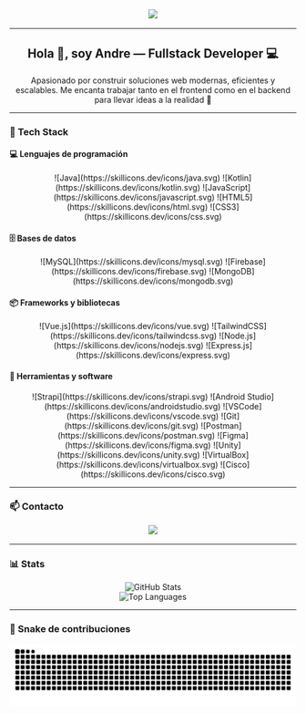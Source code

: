 <!-- Banner GIF -->
<div align="center">
  <img height="150" src="https://media.giphy.com/media/1dJWnCZBCE7gcFwLvk/giphy.gif" />
</div>

---

<h2 align="center">Hola 👋, soy Andre — Fullstack Developer 💻</h2>

<p align="center">
  Apasionado por construir soluciones web modernas, eficientes y escalables. Me encanta trabajar tanto en el frontend como en el backend para llevar ideas a la realidad 🚀
</p>

---

### 🧠 Tech Stack

#### 💻 Lenguajes de programación

<p align="center">
  ![Java](https://skillicons.dev/icons/java.svg)
  ![Kotlin](https://skillicons.dev/icons/kotlin.svg)
  ![JavaScript](https://skillicons.dev/icons/javascript.svg)
  ![HTML5](https://skillicons.dev/icons/html.svg)
  ![CSS3](https://skillicons.dev/icons/css.svg)
</p>

#### 🗄️ Bases de datos

<p align="center">
  ![MySQL](https://skillicons.dev/icons/mysql.svg)
  ![Firebase](https://skillicons.dev/icons/firebase.svg)
  ![MongoDB](https://skillicons.dev/icons/mongodb.svg)
</p>

#### 📦 Frameworks y bibliotecas

<p align="center">
  ![Vue.js](https://skillicons.dev/icons/vue.svg)
  ![TailwindCSS](https://skillicons.dev/icons/tailwindcss.svg)
  ![Node.js](https://skillicons.dev/icons/nodejs.svg)
  ![Express.js](https://skillicons.dev/icons/express.svg)
</p>

#### 🧰 Herramientas y software

<p align="center">
  ![Strapi](https://skillicons.dev/icons/strapi.svg)
  ![Android Studio](https://skillicons.dev/icons/androidstudio.svg)
  ![VSCode](https://skillicons.dev/icons/vscode.svg)
  ![Git](https://skillicons.dev/icons/git.svg)
  ![Postman](https://skillicons.dev/icons/postman.svg)
  ![Figma](https://skillicons.dev/icons/figma.svg)
  ![Unity](https://skillicons.dev/icons/unity.svg)
  ![VirtualBox](https://skillicons.dev/icons/virtualbox.svg)
  ![Cisco](https://skillicons.dev/icons/cisco.svg)
</p>

---

### 📫 Contacto

<p align="center">
  <a href="mailto:renzopanduro00@gmail.com">
    <img src="https://img.shields.io/badge/-renzopanduro00@gmail.com-D14836?style=for-the-badge&logo=gmail&logoColor=white" />
  </a>
</p>

---

### 📊 Stats

<div align="center">
  <img src="https://github-readme-stats.vercel.app/api?username=00Andre00&show_icons=true&theme=dracula&count_private=true&include_all_commits=true" height="150" alt="GitHub Stats" />
</div>

<div align="center">
  <img src="https://github-readme-stats.vercel.app/api/top-langs?username=00Andre00&layout=compact&langs_count=5&theme=dracula&count_private=true" height="150" alt="Top Languages" />
</div>

---

### 🐍 Snake de contribuciones

<div align="center">
  <img src="https://github.com/00Andre00/00Andre00/blob/output/snake.svg" alt="Snake animation" />
</div>
